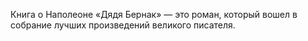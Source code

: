 <!--2015-12-07 20:56:50-->
Книга о Наполеоне «Дядя Бернак» — это роман, который вошел в собрание лучших произведений великого писателя.